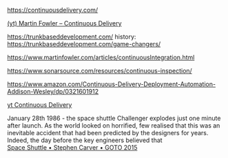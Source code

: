 https://continuousdelivery.com/

[(yt) Martin Fowler – Continuous Delivery](https://www.youtube.com/watch?v=aoMfbgF2D_4)

https://trunkbaseddevelopment.com/
history: https://trunkbaseddevelopment.com/game-changers/

https://www.martinfowler.com/articles/continuousIntegration.html

https://www.sonarsource.com/resources/continuous-inspection/

https://www.amazon.com/Continuous-Delivery-Deployment-Automation-Addison-Wesley/dp/0321601912

[yt Continuous Delivery](https://www.youtube.com/channel/UCCfqyGl3nq_V0bo64CjZh8g)


January 28th 1986 - the space shuttle Challenger explodes just one minute after launch. As the world looked on horrified, few realised that this was an inevitable accident that had been predicted by the designers for years. Indeed, the day before the key engineers believed that  
[Space Shuttle • Stephen Carver • GOTO 2015](https://vimeo.com/782918094)
